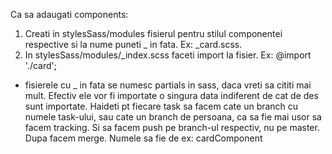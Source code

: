 Ca sa adaugati components:
  1. Creati in stylesSass/modules fisierul pentru stilul componentei respective si la nume puneti _ in fata. Ex: _card.scss.
  2. In stylesSass/modules/_index.scss faceti import la fisier. Ex: @import './card';
  * fisierele cu _ in fata se numesc partials in sass, daca vreti sa cititi mai mult. Efectiv ele vor fi importate o singura data
  indiferent de cat de des sunt importate.
Haideti pt fiecare task sa facem cate un branch cu numele task-ului, sau cate un branch de persoana, 
ca sa fie mai usor sa facem tracking. Si sa facem push pe branch-ul respectiv, nu pe master. Dupa facem merge.
Numele sa fie de ex: cardComponent
